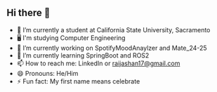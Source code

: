 ## Hi there 👋

- 📕 I’m currently a student at California State University, Sacramento
- 🖥 I'm studying Computer Engineering
- 🔭 I’m currently working on SpotifyMoodAnaylzer and Mate_24-25
- 🌱 I’m currently learning SpringBoot and ROS2
- 📫 How to reach me: LinkedIn or raijashan17@gmail.com
- 😄 Pronouns: He/Him
- ⚡ Fun fact: My first name means celebrate 

